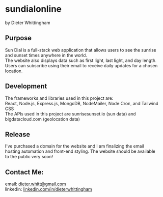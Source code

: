 # sundialonline
by Dieter Whittingham

## Purpose
Sun Dial is a full-stack web application that allows users to see the sunrise and sunset times anywhere in the world.\
The website also displays data such as first light, last light, and day length.\
Users can subscribe using their email to receive daily updates for a chosen location.

## Development
The frameworks and libraries used in this project are:\
React, Node.js, Express.js, MongoDB, NodeMailer, Node Cron, and Tailwind CSS\
The APIs used in this project are sunrisesunset.io (sun data) and bigdatacloud.com (geolocation data)

## Release
I've purchased a domain for the website and I am finalizing the email hosting automation and front-end styling. The website should be available to the public very soon!

## Contact Me:
email: dieter.whitt@gmail.com\
linkedin: [linkedin.com/in/dieterwhittingham](https://linkedin.com/in/dieterwhittingham)
